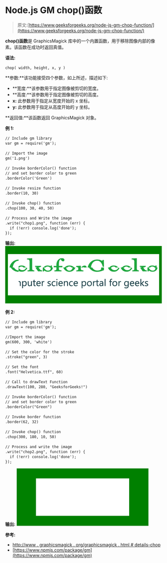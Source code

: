 # Node.js GM chop()函数

> 原文:[https://www.geeksforgeeks.org/node-js-gm-chop-function/](https://www.geeksforgeeks.org/node-js-gm-chop-function/)

**chop()函数**是 GraphicsMagick 库中的一个内置函数，用于移除图像内部的像素。该函数在成功时返回真值。

**语法:**

```
chop( width, height, x, y )
```

**参数:**该功能接受四个参数，如上所述，描述如下:

*   **宽度:**该参数用于指定图像被剪切的宽度。
*   **高度:**该参数用于指定图像被剪切的高度。
*   **x:** 此参数用于指定从宽度开始的 x 坐标。
*   **y:** 此参数用于指定从高度开始的 y 坐标。

**返回值:**该函数返回 GraphicsMagick 对象。

**例 1:**

```
// Include gm library
var gm = require('gm');

// Import the image
gm('1.png')

// Invoke borderColor() function
// and set border color to green
.borderColor('Green')

// Invoke resize function
.border(10, 30)

// Invoke chop() function
.chop(100, 30, 40, 50)

// Process and Write the image
.write("chop1.png", function (err) {
  if (!err) console.log('done');
});
```

**输出:**
![](img/5f845415a9e2f62c8c4d8bc952824e17.png)

**例 2:**

```
// Include gm library
var gm = require('gm');

//Import the image
gm(600, 300, 'white')

// Set the color for the stroke
.stroke("green", 3)

// Set the font 
.font("Helvetica.ttf", 60)

// Call to drawText Function
.drawText(100, 280, "GeeksforGeeks!")

// Invoke borderColor() function
// and set border color to green
.borderColor("Green")

// Invoke border function
.border(62, 32)

// Invoke chop() function
.chop(300, 180, 10, 50)

// Process and write the image 
.write("chop2.png", function (err) {
  if (!err) console.log('done');
});
```

**输出:**
![](img/040e10576a008bc84b93af472976d7b7.png)

**参考:**

*   [http://www . graphicsmagick . org/graphicsmagick . html # details-chop](http://www.graphicsmagick.org/GraphicsMagick.html#details-chop)
*   [https://www.npmjs.com/package/gm](https://www.npmjs.com/package/gm)